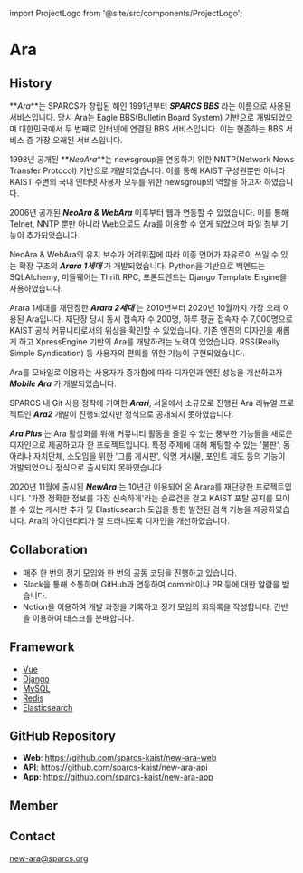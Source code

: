 import ProjectLogo from '@site/src/components/ProjectLogo';

# Ara

<ProjectLogo
    name="Ara"
    url="https://ara.kaist.ac.kr"
    catchphrase="Ara, KAIST's official community service"
/>

## History

**_Ara_**는 SPARCS가 창립된 해인 1991년부터 **_SPARCS BBS_** 라는 이름으로 사용된 서비스입니다. 당시 Ara는 Eagle
BBS(Bulletin Board System) 기반으로 개발되었으며 대한민국에서 두 번째로 인터넷에 연결된 BBS 서비스입니다. 이는 현존하는
BBS 서비스 중 가장 오래된 서비스입니다.

1998년 공개된 **_NeoAra_**는 newsgroup을 연동하기 위한 NNTP(Network News Transfer Protocol) 기반으로 개발되었습니다. 이를 통해 KAIST 구성원뿐만 아니라 KAIST 주변의 국내 인터넷 사용자 모두를 위한 newsgroup의 역할을 하고자 하였습니다.

2006년 공개된 **_NeoAra & WebAra_** 이후부터 웹과 연동할 수 있었습니다. 이를 통해 Telnet, NNTP 뿐만 아니라 Web으로도
Ara를 이용할 수 있게 되었으며 파일 첨부 기능이 추가되었습니다.

NeoAra & WebAra의 유지 보수가 어려워짐에 따라 이종 언어가 자유로이 쓰일 수 있는 확장 구조의 **_Arara 1세대_** 가
개발되었습니다. Python을 기반으로 백엔드는 SQLAlchemy, 미들웨어는 Thrift RPC, 프론트엔드는 Django Template
Engine을 사용하였습니다.

Arara 1세대를 재단장한 **_Arara 2세대_** 는 2010년부터 2020년 10월까지 가장 오래 이용된 Ara입니다. 재단장 당시
동시 접속자 수 200명, 하루 평균 접속자 수 7,000명으로 KAIST 공식 커뮤니티로서의 위상을 확인할 수 있었습니다. 기존 엔진의
디자인을 새롭게 하고 XpressEngine 기반의 Ara를 개발하려는 노력이 있었습니다. RSS(Really Simple Syndication)
등 사용자의 편의를 위한 기능이 구현되었습니다.

Ara를 모바일로 이용하는 사용자가 증가함에 따라 디자인과 엔진 성능을 개선하고자 **_Mobile Ara_** 가 개발되었습니다.

SPARCS 내 Git 사용 정착에 기여한 **_Arari_**, 서울에서 소규모로 진행된 Ara 리뉴얼 프로젝트인 **_Ara2_** 개발이
진행되었지만 정식으로 공개되지 못하였습니다.

**_Ara Plus_** 는 Ara 활성화를 위해 커뮤니티 활동을 즐길 수 있는 풍부한 기능들을 새로운 디자인으로 제공하고자 한 프로젝트입니다.
특정 주제에 대해 채팅할 수 있는 '불판', 동아리나 자치단체, 소모임을 위한 '그룹 게시판', 익명 게시물, 포인트 제도 등의 기능이
개발되었으나 정식으로 출시되지 못하였습니다.

2020년 11월에 출시된 **_NewAra_** 는 10년간 이용되어 온 Arara를 재단장한 프로젝트입니다. '가장 정확한 정보를 가장
신속하게'라는 슬로건을 걸고 KAIST 포탈 공지를 모아볼 수 있는 게시판 추가 및 Elasticsearch 도입을 통한 발전된 검색 기능을
제공하였습니다. Ara의 아이덴티티가 잘 드러나도록 디자인을 개선하였습니다.

## Collaboration

- 매주 한 번의 정기 모임와 한 번의 공동 코딩을 진행하고 있습니다.
- Slack을 통해 소통하며 GitHub과 연동하여 commit이나 PR 등에 대한 알람을 받습니다.
- Notion을 이용하여 개발 과정을 기록하고 정기 모임의 회의록을 작성합니다. 칸반을 이용하여 태스크를 분배합니다.

## Framework

- [Vue](https://vuejs.org/)
- [Django](https://www.djangoproject.com/)
- [MySQL](https://www.mysql.com/)
- [Redis](https://redis.io/)
- [Elasticsearch](https://www.elastic.co/)

## GitHub Repository

- **Web**: https://github.com/sparcs-kaist/new-ara-web
- **API**: https://github.com/sparcs-kaist/new-ara-api
- **App**: https://github.com/sparcs-kaist/new-ara-app

## Member

## Contact

[new-ara@sparcs.org](mailto:new-ara@sparcs.org)
